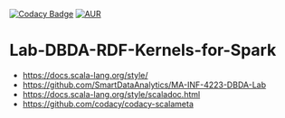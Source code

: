 [![Codacy Badge](https://api.codacy.com/project/badge/Grade/da88f5d82fdb4c08a9640d023af36442)](https://www.codacy.com/app/DennisKubitza/Lab-DBDA-RDF-Kernels-for-Spark?utm_source=github.com&amp;utm_medium=referral&amp;utm_content=DennisKubitza/Lab-DBDA-RDF-Kernels-for-Spark&amp;utm_campaign=Badge_Grade)
[![AUR](https://img.shields.io/aur/license/yaourt.svg)]()
# Lab-DBDA-RDF-Kernels-for-Spark

- https://docs.scala-lang.org/style/
- https://github.com/SmartDataAnalytics/MA-INF-4223-DBDA-Lab
- https://docs.scala-lang.org/style/scaladoc.html
- https://github.com/codacy/codacy-scalameta
